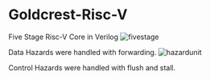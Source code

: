 # Goldcrest-Risc-V

Five Stage Risc-V Core in Verilog
![fivestage](https://github.com/user-attachments/assets/bf033740-9273-4153-aca3-1f550076088b)

Data Hazards were handled with forwarding.
![hazardunit](https://github.com/user-attachments/assets/57875007-de21-4390-b0ce-73457e3aa6d1)

Control Hazards were handled with flush and stall.

